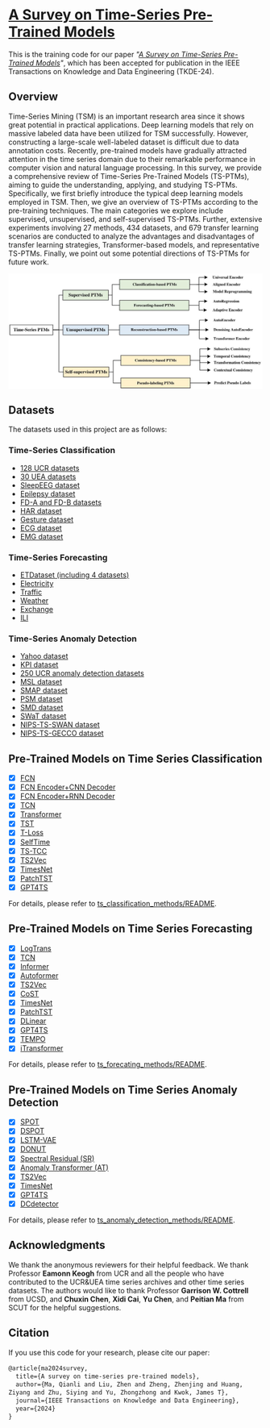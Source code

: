 # [A Survey on Time-Series Pre-Trained Models](https://arxiv.org/pdf/2305.10716v2)

This is the training code for our paper *"[A Survey on Time-Series Pre-Trained Models](https://arxiv.org/pdf/2305.10716v2)"*, which has been accepted for publication in the IEEE Transactions on Knowledge and Data Engineering (TKDE-24).

## Overview

Time-Series Mining (TSM) is an important research area since it shows great potential in practical applications. Deep learning models that rely on massive labeled data have been utilized for TSM successfully. However, constructing a large-scale well-labeled dataset is difficult due to data annotation costs. 
Recently, pre-trained models have gradually attracted attention in the time series domain due to their remarkable performance in computer vision and natural language processing. In this survey, we provide a comprehensive review of Time-Series Pre-Trained Models (TS-PTMs), aiming to guide the understanding, applying, and studying TS-PTMs. 
Specifically, we first briefly introduce the typical deep learning models employed in TSM. Then, we give an overview of TS-PTMs according to the pre-training techniques. The main categories we explore include supervised, unsupervised, and self-supervised TS-PTMs.
Further, extensive experiments involving  27 methods, 434 datasets, and 679 transfer learning scenarios are conducted to analyze the advantages and disadvantages of transfer learning strategies, Transformer-based models, and representative TS-PTMs. Finally, we point out some potential directions of TS-PTMs for future work.

<p align="center">
    <img src="pictures/framework.jpg" width="1000" align="center">
</p>


## Datasets
The datasets used in this project are as follows:
### Time-Series Classification
* [128 UCR datasets](https://www.cs.ucr.edu/~eamonn/time_series_data_2018/UCRArchive_2018.zip)
* [30 UEA datasets](http://www.timeseriesclassification.com/Downloads/Archives/Multivariate2018_arff.zip)
* [SleepEEG dataset](https://www.physionet.org/content/sleep-edfx/1.0.0/) 
* [Epilepsy dataset](https://repositori.upf.edu/handle/10230/42894) 
* [FD-A and FD-B datasets](https://mb.uni-paderborn.de/en/kat/main-research/datacenter/bearing-datacenter/data-sets-and-download) 
* [HAR dataset](https://archive.ics.uci.edu/ml/datasets/Human+Activity+Recognition+Using+Smartphones) 
* [Gesture dataset](http://www.timeseriesclassification.com/description.php?Dataset=UWaveGestureLibrary) 
* [ECG dataset](https://physionet.org/content/challenge-2017/1.0.0/) 
* [EMG dataset](https://physionet.org/content/emgdb/1.0.0/) 

### Time-Series Forecasting
* [ETDataset (including 4 datasets)](https://archive.ics.uci.edu/ml/datasets/ElectricityLoadDiagrams20112014)
* [Electricity](https://archive.ics.uci.edu/ml/datasets/ElectricityLoadDiagrams20112014)
* [Traffic](http://pems.dot.ca.gov)
* [Weather](https://www.bgc-jena.mpg.de/wetter)
* [Exchange](https://github.com/laiguokun/multivariate-time-series-data)
* [ILI](https://gis.cdc.gov/grasp/fluview/fluportaldashboard.html)

### Time-Series Anomaly Detection
* [Yahoo dataset](https://webscope.sandbox.yahoo.com/catalog.php?datatype=s&did=70) 
* [KPI dataset](http://test-10056879.file.myqcloud.com/10056879/test/20180524_78431960010324/KPI%E5%BC%82%E5%B8%B8%E6%A3%80%E6%B5%8B%E5%86%B3%E8%B5%9B%E6%95%B0%E6%8D%AE%E9%9B%86.zip)
* [250 UCR anomaly detection datasets](https://wu.renjie.im/research/anomaly-benchmarks-are-flawed/#ucr-time-series-anomaly-archiv) 
* [MSL dataset](https://github.com/khundman/telemanom) 
* [SMAP dataset](https://github.com/eBay/RANSynCoders) 
* [PSM dataset](https://github.com/khundman/telemanom) 
* [SMD dataset](https://github.com/NetManAIOps/OmniAnomaly) 
* [SWaT dataset](https://itrust.sutd.edu.sg/itrust-labs_datasets/dataset_info/#swat) 
* [NIPS-TS-SWAN dataset](https://github.com/datamllab/tods/tree/benchmark/benchmark) 
* [NIPS-TS-GECCO dataset](https://github.com/datamllab/tods/tree/benchmark/benchmark) 



## Pre-Trained Models on Time Series Classification
- [x] [FCN](https://github.com/cauchyturing/UCR_Time_Series_Classification_Deep_Learning_Baseline)
- [x] [FCN Encoder+CNN Decoder](https://github.com/qianlima-lab/time-series-ptms/blob/master/ts_classification_methods/model/tsm_model.py)
- [x] [FCN Encoder+RNN Decoder](https://github.com/qianlima-lab/time-series-ptms/blob/master/ts_classification_methods/model/tsm_model.py)
- [x] [TCN](https://github.com/White-Link/UnsupervisedScalableRepresentationLearningTimeSeries)
- [x] [Transformer](https://github.com/gzerveas/mvts_transformer)
- [x] [TST](https://github.com/gzerveas/mvts_transformer)
- [x] [T-Loss](https://github.com/White-Link/UnsupervisedScalableRepresentationLearningTimeSeries)
- [x] [SelfTime](https://github.com/haoyfan/SelfTime)
- [x] [TS-TCC](https://github.com/emadeldeen24/TS-TCC)
- [x] [TS2Vec](https://github.com/zhihanyue/ts2vec)
- [x] [TimesNet](https://github.com/thuml/TimesNet)
- [x] [PatchTST](https://github.com/yuqinie98/PatchTST)
- [x] [GPT4TS](https://github.com/DAMO-DI-ML/NeurIPS2023-One-Fits-All)

For details, please refer to [ts_classification_methods/README](https://github.com/qianlima-lab/time-series-ptms/blob/master/ts_classification_methods/README.md).

## Pre-Trained Models on Time Series Forecasting

- [x] [LogTrans](https://github.com/AIStream-Peelout/flow-forecast)
- [x] [TCN](https://github.com/locuslab/TCN)
- [x] [Informer](https://github.com/zhouhaoyi/Informer2020)
- [x] [Autoformer](https://github.com/thuml/autoformer)
- [x] [TS2Vec](https://github.com/zhihanyue/ts2vec)
- [x] [CoST](https://github.com/salesforce/CoST)
- [x] [TimesNet](https://github.com/thuml/TimesNet)
- [x] [PatchTST](https://github.com/yuqinie98/PatchTST)
- [x] [DLinear](https://github.com/vivva/DLinear)
- [x] [GPT4TS](https://github.com/DAMO-DI-ML/NeurIPS2023-One-Fits-All)
- [x] [TEMPO](https://github.com/DC-research/TEMPO)
- [x] [iTransformer](https://github.com/thuml/iTransformer)

For details, please refer to [ts_forecating_methods/README](https://github.com/qianlima-lab/transfer-to-transformer-tsm/blob/master/ts_forecasting_methods/README.md).

## Pre-Trained Models on Time Series Anomaly Detection

- [x] [SPOT](https://github.com/limjcst/ads-evt)
- [x] [DSPOT](https://github.com/limjcst/ads-evt)
- [x] [LSTM-VAE](https://github.com/SchindlerLiang/VAE-for-Anomaly-Detection)
- [x] [DONUT](https://github.com/NetManAIOps/donut)
- [x] [Spectral Residual (SR)](https://dl.acm.org/doi/10.1145/3292500.3330680)
- [x] [Anomaly Transformer (AT)](https://github.com/spencerbraun/anomaly_transformer_pytorch)
- [x] [TS2Vec](https://github.com/zhihanyue/ts2vec)
- [x] [TimesNet](https://github.com/thuml/TimesNet)
- [x] [GPT4TS](https://github.com/DAMO-DI-ML/NeurIPS2023-One-Fits-All)
- [x] [DCdetector](https://github.com/DAMO-DI-ML/KDD2023-DCdetector)

For details, please refer to [ts_anomaly_detection_methods/README](https://github.com/qianlima-lab/transfer-to-transformer-tsm/blob/master/ts_anomaly_detection_methods/README.md).

## Acknowledgments
We thank the anonymous reviewers for their helpful feedback. We thank Professor **Eamonn Keogh** from UCR and all the people who have contributed to the UCR\&UEA time series archives and other time series datasets. The authors would like to thank 
Professor **Garrison W. Cottrell** from UCSD, and **Chuxin Chen**, **Xidi Cai**, **Yu Chen**, and **Peitian Ma** from SCUT for the helpful suggestions. 

## Citation
If you use this code for your research, please cite our paper:
```
@article{ma2024survey,
  title={A survey on time-series pre-trained models},
  author={Ma, Qianli and Liu, Zhen and Zheng, Zhenjing and Huang, Ziyang and Zhu, Siying and Yu, Zhongzhong and Kwok, James T},
  journal={IEEE Transactions on Knowledge and Data Engineering},
  year={2024}
}
```

